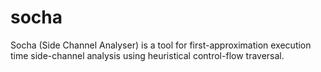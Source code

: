 # socha
Socha (Side Channel Analyser) is a tool for first-approximation execution time side-channel analysis using heuristical control-flow traversal.
